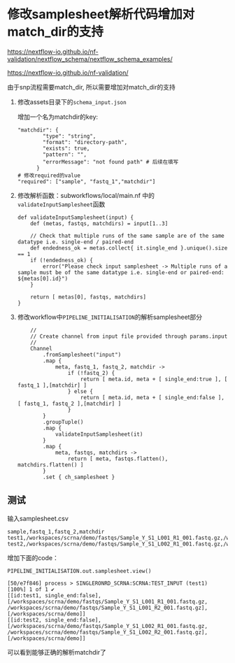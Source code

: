 # 修改samplesheet解析代码增加对match_dir的支持

https://nextflow-io.github.io/nf-validation/nextflow_schema/nextflow_schema_examples/

https://nextflow-io.github.io/nf-validation/

由于snp流程需要match_dir, 所以需要增加对match_dir的支持

1. 修改assets目录下的`schema_input.json`

   增加一个名为matchdir的key:

   ```shell
   "matchdir": {
           "type": "string",
           "format": "directory-path",
           "exists": true,
           "pattern": "",
           "errorMessage": "not found path" # 后续在填写
         }
   # 修改required的value
   "required": ["sample", "fastq_1","matchdir"]
   ```

2. 修改解析函数：subworkflows/local/main.nf 中的`validateInputSamplesheet`函数

   ```shell
   def validateInputSamplesheet(input) {
       def (metas, fastqs, matchdirs) = input[1..3]
   
       // Check that multiple runs of the same sample are of the same datatype i.e. single-end / paired-end
       def endedness_ok = metas.collect{ it.single_end }.unique().size == 1
       if (!endedness_ok) {
           error("Please check input samplesheet -> Multiple runs of a sample must be of the same datatype i.e. single-end or paired-end: ${metas[0].id}")
       }
   
       return [ metas[0], fastqs, matchdirs]
   }
   ```

3. 修改workflow中`PIPELINE_INITIALISATION`的解析samplesheet部分

   ```shell
       //
       // Create channel from input file provided through params.input
       //
       Channel
           .fromSamplesheet("input")
           .map {
               meta, fastq_1, fastq_2, matchdir ->
                   if (!fastq_2) {
                       return [ meta.id, meta + [ single_end:true ], [ fastq_1 ],[matchdir] ]
                   } else {
                       return [ meta.id, meta + [ single_end:false ], [ fastq_1, fastq_2 ],[matchdir] ]
                   }
           }
           .groupTuple()
           .map {
               validateInputSamplesheet(it)
           }
           .map {
               meta, fastqs, matchdirs ->
                   return [ meta, fastqs.flatten(), matchdirs.flatten() ]
           }
           .set { ch_samplesheet }
   ```

## 测试

输入samplesheet.csv

```
sample,fastq_1,fastq_2,matchdir
test1,/workspaces/scrna/demo/fastqs/Sample_Y_S1_L001_R1_001.fastq.gz,/workspaces/scrna/demo/fastqs/Sample_Y_S1_L001_R2_001.fastq.gz,/workspaces/scrna/demo/
test2,/workspaces/scrna/demo/fastqs/Sample_Y_S1_L002_R1_001.fastq.gz,/workspaces/scrna/demo/fastqs/Sample_Y_S1_L002_R2_001.fastq.gz,/workspaces/scrna/demo/
```

增加下面的code：

```shell
PIPELINE_INITIALISATION.out.samplesheet.view()
```

```
[50/e7f846] process > SINGLERONRD_SCRNA:SCRNA:TEST_INPUT (test1) [100%] 1 of 1 ✔
[[id:test1, single_end:false], [/workspaces/scrna/demo/fastqs/Sample_Y_S1_L001_R1_001.fastq.gz, /workspaces/scrna/demo/fastqs/Sample_Y_S1_L001_R2_001.fastq.gz], [/workspaces/scrna/demo]]
[[id:test2, single_end:false], [/workspaces/scrna/demo/fastqs/Sample_Y_S1_L002_R1_001.fastq.gz, /workspaces/scrna/demo/fastqs/Sample_Y_S1_L002_R2_001.fastq.gz], [/workspaces/scrna/demo]]
```

可以看到能够正确的解析matchdir了
